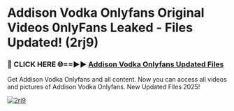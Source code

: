 # Addison Vodka Onlyfans Original Videos 0nlyFans Leaked - Files Updated! (2rj9)

<h3>🔴 CLICK HERE 🌐==►► <a href="https://tinyurl.com/ehrbuxhb" rel="nofollow">Addison Vodka Onlyfans Updated Files</a></h3>

Get Addison Vodka Onlyfans and all content. Now you can access all videos and pictures of Addison Vodka Onlyfans. New Updated Files 2025!

[![2rj9](https://i.imgur.com/lVYEuWS.gif)](https://tinyurl.com/ehrbuxhb)
